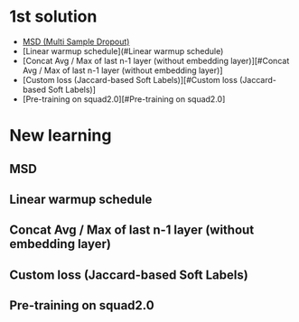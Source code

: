 # 1st solution
- [MSD (Multi Sample Dropout)](#MSD)
- [Linear warmup schedule](#Linear warmup schedule)
- [Concat Avg / Max of last n-1 layer (without embedding layer)][#Concat Avg / Max of last n-1 layer (without embedding layer)]
- [Custom loss (Jaccard-based Soft Labels)][#Custom loss (Jaccard-based Soft Labels)]
- [Pre-training on squad2.0][#Pre-training on squad2.0]


# New learning

## MSD

## Linear warmup schedule

## Concat Avg / Max of last n-1 layer (without embedding layer)

## Custom loss (Jaccard-based Soft Labels)

## Pre-training on squad2.0